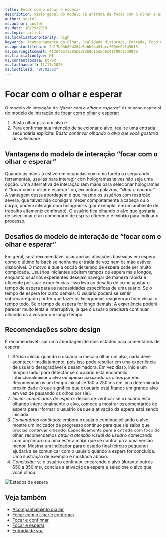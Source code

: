 ```yaml
---
title: Focar com o olhar e esperar
description: Visão geral do modelo de entrada de focar com o olhar e esperar
author: sostel
ms.author: sostel
ms.date: 10/29/2019
ms.topic: article
ms.localizationpriority: high
keywords: Acompanhamento do Olhar, Realidade Misturada, Entrada, Foco do Olhar, Direcionamento de Foco, HoloLens 2, Seleção baseada no Olhar, Permanência, headset de realidade misturada, headset do windows mixed reality, headset de realidade virtual, HoloLens, MRTK, Kit de Ferramentas de Realidade Misturada, design
ms.openlocfilehash: 2d17b93b09b204e6ebb94a51bcc709ee043b5018
ms.sourcegitcommit: 4f3ef057a285be2e260615e5d6c41f00d15d08f8
ms.translationtype: HT
ms.contentlocale: pt-BR
ms.lasthandoff: 11/17/2020
ms.locfileid: "94702302"
---
```

# <a name="eye-gaze-and-dwell"></a>Focar com o olhar e esperar

O modelo de interação de _"focar com o olhar e esperar"_ é um caso especial do modelo de interação de [focar com o olhar e esperar](gaze-and-commit.md):
1. Basta olhar para um alvo e 
2. Para confirmar sua intenção de selecionar o alvo, realize uma entrada secundária explícita: _Basta continuar olhando o alvo que você gostaria de selecionar_.

## <a name="advantages-of-the-eye-gaze-and-dwell-interaction-model"></a>Vantagens do modelo de interação “focar com o olhar e esperar” 
Quando as mãos já estiverem ocupadas com uma tarefa ou segurando ferramentas, usá-las para interagir com hologramas talvez não seja uma opção.
Uma alternativa de interação sem mãos para selecionar hologramas é “focar com o olhar e esperar” ou, em outras palavras, _"olhar e encarar"_ . A vantagem dessa abordagem é que mesmo os usuários com restrição severa, que talvez não consigam mexer completamente a cabeça ou o corpo, podem interagir com hologramas (por exemplo, em um ambiente de trabalho altamente confinado).
O usuário fica olhando o alvo que gostaria de selecionar e um comentário de espera diferente é exibido para indicar o processo.


## <a name="challenges-of-the-eye-gaze-and-dwell-interaction-model"></a>Desafios do modelo de interação de “focar com o olhar e esperar”
Em geral, será recomendável usar apenas ativações baseadas em espera como o último fallback se nenhuma entrada de voz nem de mão estiver disponível. O motivo é que a opção de tempo de espera pode ser muito complicada. Usuários iniciantes aceitam tempos de espera mais longos, enquanto usuários experientes desejam navegar de maneira rápida e eficiente por suas experiências. Isso leva ao desafio de como ajustar o tempo de espera para as necessidades específicas de um usuário.
Se o tempo de espera for curto demais: O usuário poderá se sentir sobrecarregado por ter que fazer os hologramas reagirem ao foco visual o tempo todo. Se o tempo de espera for longo demais: A experiência poderá parecer muito lenta e interruptiva, já que o usuário precisará continuar olhando os alvos por um longo tempo.

## <a name="design-recommendations"></a>Recomendações sobre design
É recomendável usar uma abordagem de dois estados para comentários de espera:
1. *Atraso inicial*: quando o usuário começa a olhar um alvo, nada deve acontecer imediatamente, pois isso pode resultar em uma experiência de usuário desagradável e desanimadora. Em vez disso, inicie um temporizador para detectar se o usuário está encarando intencionalmente o alvo ou apenas passando os olhos por ele.
Recomendamos um tempo inicial de 150 a 250 ms em uma determinada proximidade (o que significa que o usuário está fitando um grande alvo em vez de passando os olhos por ele).  
2. *Iniciar comentários de espera:* depois de verificar se o usuário está olhando intencionalmente o alvo, comece a mostrar os comentários de espera para informar o usuário de que a ativação da espera está sendo iniciada. 
3. *Comentários contínuos:* embora o usuário continue olhando o alvo, mostre um indicador de progresso contínuo para que ele saiba que precisa continuar olhando. Especificamente para a entrada com foco de olhar, recomendamos _atrair a atenção visual do usuário_ começando com um círculo ou uma esfera maior que se contrai para uma versão menor. Mostrar um indicador para o estado final (círculo pequeno) ajudará a se comunicar com o usuário quando a espera for concluída. Uma ilustração de exemplo é mostrada abaixo. 
4. *Conclusão:* se o usuário continuou encarando o alvo (durante outros 650 a 850 ms), conclua a ativação da espera e selecione o alvo que você olhou.

![Estados de espera](images/eyes_dwellstate_recommendation.png)<br>

## <a name="see-also"></a>Veja também
* [Acompanhamento ocular](eye-tracking.md)
* [Focar com o olhar e confirmar](gaze-and-commit-eyes.md)
* [Focar e confirmar](gaze-and-commit.md)
* [Focar e esperar](gaze-and-dwell.md)
* [Entrada de voz](../out-of-scope/voice-design.md)
